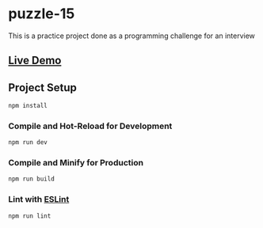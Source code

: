 # puzzle-15

This is a practice project done as a programming challenge for an interview

## [Live Demo](https://miradii.github.io/puzzle-15/)

## Project Setup

```sh
npm install
```

### Compile and Hot-Reload for Development

```sh
npm run dev
```

### Compile and Minify for Production

```sh
npm run build
```

### Lint with [ESLint](https://eslint.org/)

```sh
npm run lint
```
